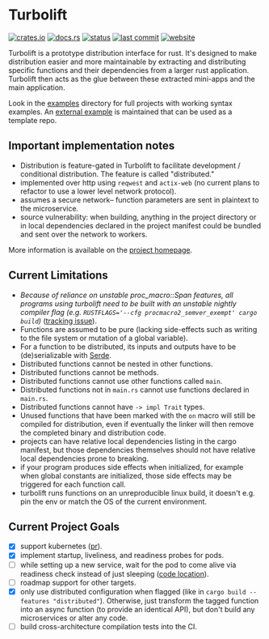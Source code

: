 # Turbolift

[![crates.io](https://img.shields.io/crates/v/turbolift.svg)](https://crates.io/crates/turbolift)
[![docs.rs](https://img.shields.io/docsrs/turbolift.svg)](https://docs.rs/turbolift)
[![status](https://img.shields.io/github/workflow/status/dominicburkart/turbolift/examples)](https://github.com/DominicBurkart/turbolift/actions?query=branch%3Amain)
[![last commit](https://img.shields.io/github/last-commit/dominicburkart/turbolift)](https://github.com/DominicBurkart/turbolift)
[![website](https://img.shields.io/badge/-website-blue)](https://dominic.computer/turbolift)

Turbolift is a prototype distribution interface for rust. It's designed to make
distribution easier and more maintainable by extracting and distributing specific
functions and their dependencies from a larger rust application.
Turbolift then acts as the glue between these extracted mini-apps and
the main application.

Look in the [examples](https://github.com/DominicBurkart/turbolift/tree/main/examples)
directory for full projects with working syntax examples. An [external example](https://github.com/DominicBurkart/turbolift_example)
is maintained that can be used as a template repo.

## Important implementation notes

- Distribution is feature-gated in Turbolift to facilitate development / conditional distribution. The feature is called "distributed."
- implemented over http using `reqwest` and `actix-web` (no current plans to
refactor to use a lower level network protocol).
- assumes a secure network– function parameters are sent in plaintext to the
microservice.
- source vulnerability: when building, anything in the project directory or in
local dependencies declared in the project manifest could be bundled and sent
over the network to workers.

More information is available on the [project homepage](https://dominic.computer/turbolift).

## Current Limitations

- *Because of reliance on unstable proc_macro::Span features, all programs
using turbolift need to be built with an unstable nightly compiler flag (e.g.
`RUSTFLAGS='--cfg procmacro2_semver_exempt' cargo build`)*
([tracking issue](https://github.com/rust-lang/rust/issues/54725)).
- Functions are assumed to be pure (lacking side-effects such as
writing to the file system or mutation of a global variable).
- For a function to be distributed, its inputs and outputs have to be
(de)serializable with [Serde](https://github.com/serde-rs/serde).
- Distributed functions cannot be nested in other functions.
- Distributed functions cannot be methods.
- Distributed functions cannot use other functions called `main`.
- Distributed functions not in `main.rs` cannot use functions declared
in `main.rs`.
- Distributed functions cannot have `-> impl Trait` types.
- Unused functions that have been marked with the `on` macro will still be
compiled for distribution, even if eventually the linker will then
remove the completed binary and distribution code.
- projects can have relative local dependencies listing in the cargo
manifest, but those dependencies themselves should not have relative local
dependencies prone to breaking.
- if your program produces side effects when initialized, for example when
global constants are initialized, those side effects may be triggered
for each function call.
- turbolift runs functions on an unreproducible linux build, it doesn't
e.g. pin the env or match the OS of the current environment.

## Current Project Goals

- [X] support kubernetes ([pr](https://github.com/DominicBurkart/turbolift/pull/2)).
- [X] implement startup, liveliness, and readiness probes for pods.
- [ ] while setting up a new service, wait for the pod to come alive via
readiness check instead of just sleeping ([code location](https://github.com/DominicBurkart/turbolift/blob/6a63d09afcd6e7234e62bcb797d31730cf49aacf/turbolift_internals/src/kubernetes.rs#L257)).
- [ ] roadmap support for other targets.
- [X] only use distributed configuration when flagged (like in
`cargo build --features "distributed"`). Otherwise, just transform the
tagged function into an async function (to provide an identical API), but
don't build any microservices or alter any code.
- [ ] build cross-architecture compilation tests into the CI.
